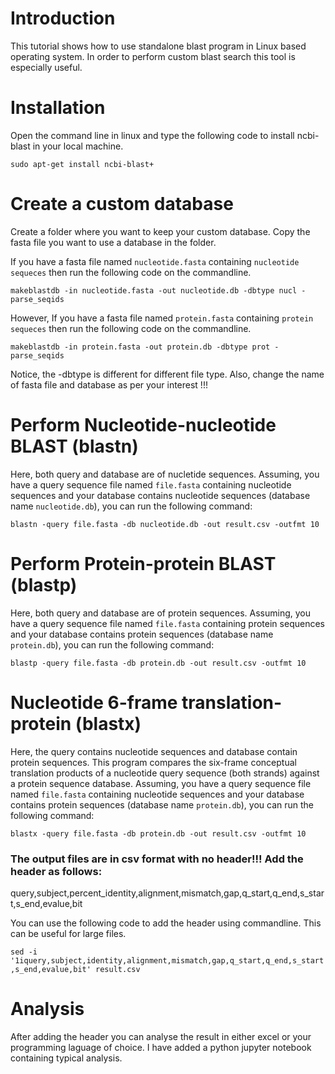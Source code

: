 # Introduction

This tutorial shows how to use standalone blast program in Linux based operating system. In order to perform custom blast search this tool is especially useful.

# Installation 

Open the command line in linux and type the following code to install ncbi-blast in your local machine.

```sudo apt-get install ncbi-blast+```

# Create a custom database

Create a folder where you want to keep your custom database. Copy the fasta file you want to use a database in the folder. 

If you have a fasta file named ```nucleotide.fasta``` containing ```nucleotide sequeces``` then run the following code on the commandline. 

```makeblastdb -in nucleotide.fasta -out nucleotide.db -dbtype nucl -parse_seqids```


However, If you have a fasta file named ```protein.fasta``` containing ```protein sequeces``` then run the following code on the commandline. 

```makeblastdb -in protein.fasta -out protein.db -dbtype prot -parse_seqids```

Notice, the -dbtype is different for different file type. Also, change the name of fasta file and database as per your interest !!!

# Perform Nucleotide-nucleotide BLAST (blastn)

Here, both query and database are of nucletide sequences. Assuming, you have a query sequence file named ```file.fasta``` containing nucleotide sequences and your database contains nucleotide sequences (database name ```nucleotide.db```), you can run the following command:

```blastn -query file.fasta -db nucleotide.db -out result.csv -outfmt 10```

# Perform Protein-protein BLAST (blastp)

Here, both query and database are of protein sequences. Assuming, you have a query sequence file named ```file.fasta``` containing protein sequences and your database contains protein sequences (database name ```protein.db```), you can run the following command:

```blastp -query file.fasta -db protein.db -out result.csv -outfmt 10```

# Nucleotide 6-frame translation-protein (blastx)

Here, the query contains nucleotide sequences and database contain protein sequences. This program compares the six-frame conceptual translation products of a nucleotide query sequence (both strands) against a protein sequence database. Assuming, you have a query sequence file named ```file.fasta``` containing nucleotide sequences and your database contains protein sequences (database name ```protein.db```), you can run the following command:

```blastx -query file.fasta -db protein.db -out result.csv -outfmt 10```

### The output files are in csv format with no header!!! Add the header as follows:
query,subject,percent_identity,alignment,mismatch,gap,q_start,q_end,s_start,s_end,evalue,bit

You can use the following code to add the header using commandline. This can be useful for large files.

```sed -i '1iquery,subject,identity,alignment,mismatch,gap,q_start,q_end,s_start,s_end,evalue,bit' result.csv```

# Analysis
After adding the header you can analyse the result in either excel or your programming laguage of choice. I have added a python jupyter notebook containing typical analysis. 
